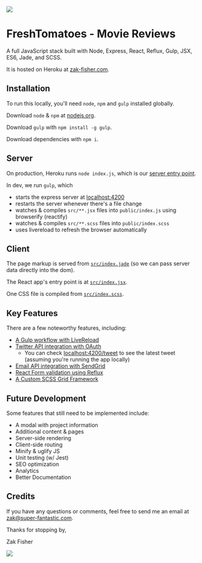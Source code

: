 ![](http://superfantastic.s3.amazonaws.com/zak-fisher/landing-page.png)

FreshTomatoes - Movie Reviews
=====
A full JavaScript stack built with Node, Express, React, Reflux, Gulp, JSX, ES6, Jade, and SCSS.

It is hosted on Heroku at [zak-fisher.com](http://zak-fisher.com).

## Installation

To run this locally, you'll need `node`, `npm` and `gulp` installed globally.

Download `node` & `npm` at [nodejs.org](https://nodejs.org/en/).

Download `gulp` with `npm install -g gulp`.

Download dependencies with `npm i`.

## Server

On production, Heroku runs `node index.js`, which is our [server entry point](https://github.com/zakfisher/zak-fisher.com/blob/master/index.js).

In dev, we run `gulp`, which
* starts the express server at [localhost:4200](http://localhost:4200)
* restarts the server whenever there's a file change
* watches & compiles `src/**.jsx` files into `public/index.js` using browserify (reactify)
* watches & compiles `src/**.scss` files into `public/index.scss`
* uses livereload to refresh the browser automatically

## Client

The page markup is served from [`src/index.jade`](https://github.com/zakfisher/zak-fisher.com/blob/master/src/index.jade) (so we can pass server data directly into the dom).

The React app's entry point is at [`src/index.jsx`](https://github.com/zakfisher/zak-fisher.com/blob/master/src/index.jsx).

One CSS file is compiled from [`src/index.scss`](https://github.com/zakfisher/zak-fisher.com/blob/master/src/index.scss).

## Key Features

There are a few noteworthy features, including:
* [A Gulp workflow with LiveReload](https://github.com/zakfisher/zak-fisher.com/blob/master/gulpfile.js)
* [Twitter API integration with OAuth](https://github.com/zakfisher/zak-fisher.com/blob/master/src/services/twitter.js)
  * You can check [localhost:4200/tweet](http://localhost:4200/tweet) to see the latest tweet (assuming you're running the app locally)
* [Email API integration with SendGrid](https://github.com/zakfisher/zak-fisher.com/blob/master/src/services/email.js)
* [React Form validation using Reflux](https://github.com/zakfisher/zak-fisher.com/blob/master/src/components/form.jsx)
* [A Custom SCSS Grid Framework](https://github.com/zakfisher/zak-fisher.com/blob/master/src/components/grid.scss)

## Future Development

Some features that still need to be implemented include:
* A modal with project information
* Additional content & pages
* Server-side rendering
* Client-side routing
* Minify & uglify JS
* Unit testing (w/ Jest)
* SEO optimization
* Analytics
* Better Documentation

## Credits

If you have any questions or comments, feel free to send me an email at [zak@super-fantastic.com](mailto:zak@super-fantastic.com).

Thanks for stopping by,

Zak Fisher

![](https://avatars2.githubusercontent.com/u/1245254?v=3&s=160)
